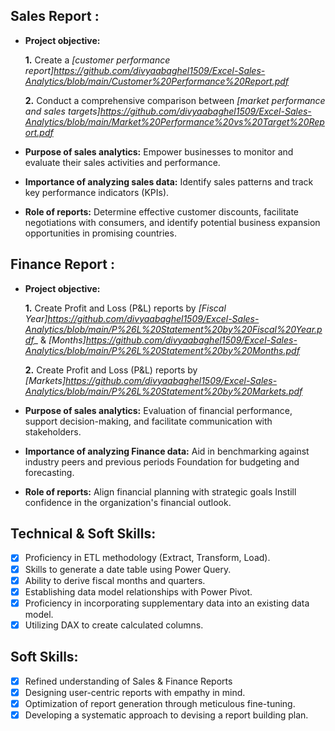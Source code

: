 ## Sales Report :


- **Project objective:** 

    **1.** Create a _[customer performance report]https://github.com/divyaabaghel1509/Excel-Sales-Analytics/blob/main/Customer%20Performance%20Report.pdf_ 

    **2.** Conduct a comprehensive comparison between _[market performance and sales targets]https://github.com/divyaabaghel1509/Excel-Sales-Analytics/blob/main/Market%20Performance%20vs%20Target%20Report.pdf_

- **Purpose of sales analytics:** Empower businesses to monitor and evaluate their sales activities and performance.

- **Importance of analyzing sales data:** Identify sales patterns and track key performance indicators (KPIs).

- **Role of reports:** Determine effective customer discounts, facilitate negotiations with consumers, and identify potential business expansion opportunities in promising countries.


## Finance Report :

- **Project objective:** 

    **1.** Create Profit and Loss (P&L) reports by _[Fiscal Year]https://github.com/divyaabaghel1509/Excel-Sales-Analytics/blob/main/P%26L%20Statement%20by%20Fiscal%20Year.pdf__ & _[Months]https://github.com/divyaabaghel1509/Excel-Sales-Analytics/blob/main/P%26L%20Statement%20by%20Months.pdf_

   **2.** Create Profit and Loss (P&L) reports by _[Markets]https://github.com/divyaabaghel1509/Excel-Sales-Analytics/blob/main/P%26L%20Statement%20by%20Markets.pdf_

- **Purpose of sales analytics:** Evaluation of financial performance, support decision-making, and facilitate communication with stakeholders.

- **Importance of analyzing Finance data:** Aid in benchmarking against industry peers and previous periods Foundation for budgeting and forecasting.

- **Role of reports:** Align financial planning with strategic goals Instill confidence in the organization's financial outlook.


## Technical & Soft Skills:
- [x]	Proficiency in ETL methodology (Extract, Transform, Load).
- [x]	Skills to generate a date table using Power Query.
- [x]	Ability to derive fiscal months and quarters.
- [x]	Establishing data model relationships with Power Pivot.
- [x]	Proficiency in incorporating supplementary data into an existing data model.
- [x]	Utilizing DAX to create calculated columns.

## Soft Skills:
- [x]	Refined understanding of Sales & Finance Reports
- [x]	Designing user-centric reports with empathy in mind.
- [x]	Optimization of report generation through meticulous fine-tuning.
- [x]	Developing a systematic approach to devising a report building plan.
